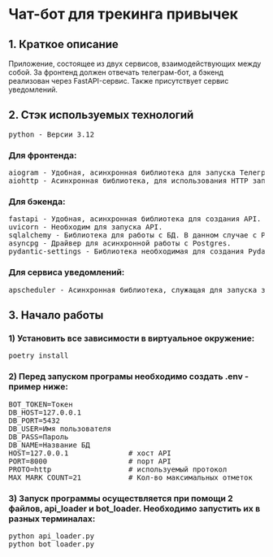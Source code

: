 # Чат-бот для трекинга привычек
## 1. Краткое описание
<p>Приложение, состоящее из двух сервисов, взаимодействующих между собой. 
За фронтенд должен отвечать телеграм-бот, а бэкенд реализован через 
FastAPI-сервис. Также присутствует сервис уведомлений.</p>

## 2. Стэк используемых технологий
<pre>
python - Версии 3.12
</pre>
### Для фронтенда:
<pre>
aiogram - Удобная, асинхронная библиотека для запуска Телеграм Бота.
aiohttp - Асинхронная библиотека, для использования HTTP запросов.
</pre>
### Для бэкенда:
<pre>
fastapi - Удобная, асинхронная библиотека для создания API.
uvicorn - Необходим для запуска API.
sqlalchemy - Библиотека для работы с БД. В данном случае с Postgres.
asyncpg - Драйвер для асинхронной работы с Postgres.
pydantic-settings - Библиотека необходимая для создания Pydantic моделей.(Дополнение pydantic)
</pre>
### Для сервиса уведомлений:
<pre>
apscheduler - Асинхронная библиотека, служащая для запуска задач в определенный момент времени.
</pre>

## 3. Начало работы
### 1) Установить все зависимости в виртуальное окружение:
<pre>
poetry install
</pre>
### 2) Перед запуском програмы необходимо создать .env - пример ниже:
<pre>
BOT_TOKEN=Токен
DB_HOST=127.0.0.1
DB_PORT=5432
DB_USER=Имя пользователя
DB_PASS=Пароль
DB_NAME=Название БД
HOST=127.0.0.1              # хост API
PORT=8000                   # порт API
PROTO=http                  # используемый протокол
MAX_MARK_COUNT=21           # Кол-во максимальных отметок
</pre>
### 3) Запуск программы осуществляется при помощи 2 файлов, api_loader и bot_loader. Необходимо запустить их в разных терминалах:
<pre>
python api_loader.py
python bot_loader.py
</pre>